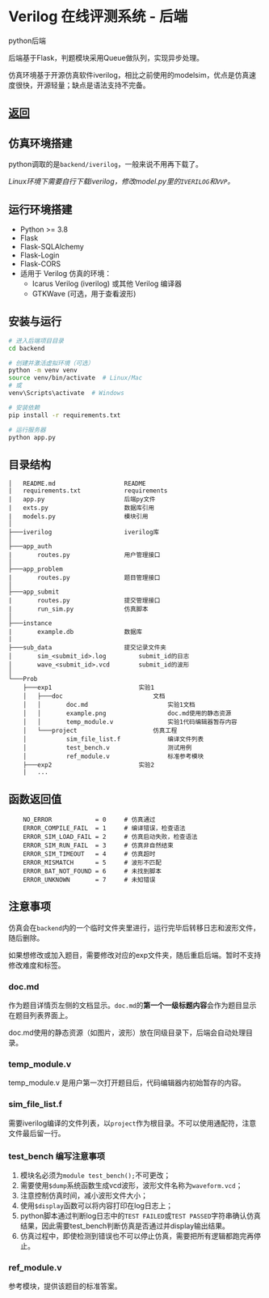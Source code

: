 # Verilog 在线评测系统 - 后端
python后端

后端基于Flask，判题模块采用Queue做队列，实现异步处理。

仿真环境基于开源仿真软件iverilog，相比之前使用的modelsim，优点是仿真速度很快，开源轻量；缺点是语法支持不完备。

## [返回](../README.md)

## 仿真环境搭建

python调取的是``backend/iverilog``，一般来说不用再下载了。

*Linux环境下需要自行下载iverilog，修改model.py里的``IVERILOG``和``VVP``。*

## 运行环境搭建

- Python >= 3.8
- Flask
- Flask-SQLAlchemy
- Flask-Login 
- Flask-CORS
- 适用于 Verilog 仿真的环境：
  - Icarus Verilog (iverilog) 或其他 Verilog 编译器
  - GTKWave (可选，用于查看波形)

## 安装与运行

```bash
# 进入后端项目目录
cd backend

# 创建并激活虚拟环境（可选）
python -m venv venv
source venv/bin/activate  # Linux/Mac
# 或
venv\Scripts\activate  # Windows

# 安装依赖
pip install -r requirements.txt

# 运行服务器
python app.py
```

## 目录结构

```
│   README.md                   README
|   requirements.txt            requirements
|   app.py                      后端py文件
|   exts.py                     数据库引用
|   models.py                   模块引用
│
├───iverilog                    iverilog库
│
├───app_auth
|       routes.py               用户管理接口
│
├───app_problem
|       routes.py               题目管理接口
│
├───app_submit
|       routes.py               提交管理接口
|       run_sim.py              仿真脚本
│
├───instance
|       example.db              数据库
|
├───sub_data                    提交记录文件夹
│       sim_<submit_id>.log         submit_id的日志
│       wave_<submit_id>.vcd        submit_id的波形 
│
└───Prob                        
    ├───exp1                        实验1
    │   ├───doc                         文档
    │   │       doc.md                      实验1文档
    │   │       example.png                 doc.md使用的静态资源
    │   │       temp_module.v               实验1代码编辑器暂存内容
    │   └───project                     仿真工程
    │           sim_file_list.f             编译文件列表
    │           test_bench.v                测试用例
    │           ref_module.v                标准参考模块
    ├───exp2                        实验2
    |   ...
```

## 函数返回值
```
    NO_ERROR            = 0     # 仿真通过
    ERROR_COMPILE_FAIL  = 1     # 编译错误，检查语法
    ERROR_SIM_LOAD_FAIL = 2     # 仿真启动失败，检查语法
    ERROR_SIM_RUN_FAIL  = 3     # 仿真非自然结束
    ERROR_SIM_TIMEOUT   = 4     # 仿真超时
    ERROR_MISMATCH      = 5     # 波形不匹配
    ERROR_BAT_NOT_FOUND = 6     # 未找到脚本
    ERROR_UNKNOWN       = 7     # 未知错误
```

## 注意事项

仿真会在``backend``内的一个临时文件夹里进行，运行完毕后转移日志和波形文件，随后删除。

如果想修改或加入题目，需要修改对应的exp文件夹，随后重启后端。暂时不支持修改难度和标签。

### doc.md
作为题目详情页左侧的文档显示。``doc.md``的**第一个一级标题内容**会作为题目显示在题目列表界面上。

doc.md使用的静态资源（如图片，波形）放在同级目录下，后端会自动处理目录。

### temp_module.v
temp_module.v 是用户第一次打开题目后，代码编辑器内初始暂存的内容。

### sim_file_list.f
需要iverilog编译的文件列表，以``project``作为根目录。不可以使用通配符，注意文件最后留一行。

### test_bench 编写注意事项
1. 模块名必须为``module test_bench();``不可更改；
2. 需要使用``$dump``系统函数生成vcd波形，波形文件名称为``waveform.vcd``；
3. 注意控制仿真时间，减小波形文件大小；
4. 使用``$display``函数可以将内容打印在log日志上；
5. python脚本通过判断log日志中的``TEST FAILED``或``TEST PASSED``字符串确认仿真结果，因此需要test_bench判断仿真是否通过并display输出结果。
6. 仿真过程中，即使检测到错误也不可以停止仿真，需要把所有逻辑都跑完再停止。

### ref_module.v
参考模块，提供该题目的标准答案。